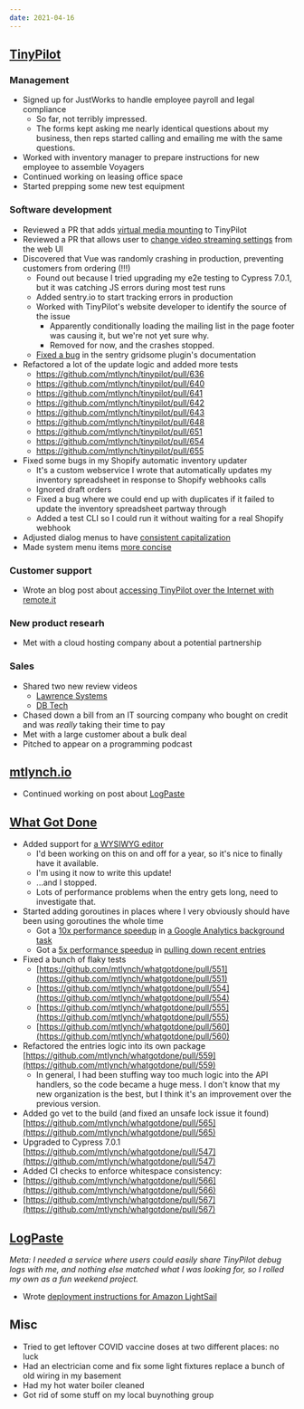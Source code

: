 ```yaml
---
date: 2021-04-16
---
```


## [TinyPilot](https://tinypilotkvm.com)

### Management

- Signed up for JustWorks to handle employee payroll and legal compliance
  - So far, not terribly impressed.
  - The forms kept asking me nearly identical questions about my business, then reps started calling and emailing me with the same questions.
- Worked with inventory manager to prepare instructions for new employee to assemble Voyagers
- Continued working on leasing office space
- Started prepping some new test equipment

### Software development

- Reviewed a PR that adds [virtual media mounting](https://twitter.com/tinypilotkvm/status/1383127551237840897) to TinyPilot
- Reviewed a PR that allows user to [change video streaming settings](https://github.com/mtlynch/tinypilot/pull/629) from the web UI
- Discovered that Vue was randomly crashing in production, preventing customers from ordering (!!!)
  - Found out because I tried upgrading my e2e testing to Cypress 7.0.1, but it was catching JS errors during most test runs
  - Added sentry.io to start tracking errors in production
  - Worked with TinyPilot's website developer to identify the source of the issue
    - Apparently conditionally loading the mailing list in the page footer was causing it, but we're not yet sure why.
    - Removed for now, and the crashes stopped.
  - [Fixed a bug](https://github.com/frndcolin/gridsome-plugin-sentry/pull/6) in the sentry gridsome plugin's documentation
- Refactored a lot of the update logic and added more tests
  - <https://github.com/mtlynch/tinypilot/pull/636>
  - <https://github.com/mtlynch/tinypilot/pull/640>
  - <https://github.com/mtlynch/tinypilot/pull/641>
  - <https://github.com/mtlynch/tinypilot/pull/642>
  - <https://github.com/mtlynch/tinypilot/pull/643>
  - <https://github.com/mtlynch/tinypilot/pull/648>
  - <https://github.com/mtlynch/tinypilot/pull/651>
  - <https://github.com/mtlynch/tinypilot/pull/654>
  - <https://github.com/mtlynch/tinypilot/pull/655>
- Fixed some bugs in my Shopify automatic inventory updater
  - It's a custom webservice I wrote that automatically updates my inventory spreadsheet in response to Shopify webhooks calls
  - Ignored draft orders
  - Fixed a bug where we could end up with duplicates if it failed to update the inventory spreadsheet partway through
  - Added a test CLI so I could run it without waiting for a real Shopify webhook
- Adjusted dialog menus to have [consistent capitalization](https://github.com/mtlynch/tinypilot/pull/647)
- Made system menu items [more concise](https://github.com/mtlynch/tinypilot/pull/646)

### Customer support

- Wrote an blog post about [accessing TinyPilot over the Internet with remote.it](https://tinypilotkvm.com/blog/remote-it)

### New product researh

- Met with a cloud hosting company about a potential partnership

### Sales

- Shared two new review videos
  - [Lawrence Systems](https://youtu.be/oQT07snEIAk)
  - [DB Tech](https://www.youtube.com/watch?v=Z6VKlOFOo9U)
- Chased down a bill from an IT sourcing company who bought on credit and was _really_ taking their time to pay
- Met with a large customer about a bulk deal
- Pitched to appear on a programming podcast

## [mtlynch.io](https://mtlynch.io)

- Continued working on post about [LogPaste](https://logpaste.com)

## [What Got Done](https://whatgotdone.com)

- Added support for [a WYSIWYG editor](https://github.com/mtlynch/whatgotdone/pull/519)
  - I'd been working on this on and off for a year, so it's nice to finally have it available.
  - I'm using it now to write this update!
  - ...and I stopped.
  - Lots of performance problems when the entry gets long, need to investigate that.
- Started adding goroutines in places where I very obviously should have been using goroutines the whole time
  - Got a [10x performance speedup](TmkY.webp) in [a Google Analytics background task](https://github.com/mtlynch/whatgotdone/pull/562)
  - Got a [5x performance speedup](oN91.webp) in [pulling down recent entries](https://github.com/mtlynch/whatgotdone/pull/563)
- Fixed a bunch of flaky tests
  - [https://github.com/mtlynch/whatgotdone/pull/551](https://github.com/mtlynch/whatgotdone/pull/551)
  - [https://github.com/mtlynch/whatgotdone/pull/554](https://github.com/mtlynch/whatgotdone/pull/554)
  - [https://github.com/mtlynch/whatgotdone/pull/555](https://github.com/mtlynch/whatgotdone/pull/555)
  - [https://github.com/mtlynch/whatgotdone/pull/560](https://github.com/mtlynch/whatgotdone/pull/560)
- Refactored the entries logic into its own package [https://github.com/mtlynch/whatgotdone/pull/559](https://github.com/mtlynch/whatgotdone/pull/559)
  - In general, I had been stuffing way too much logic into the API handlers, so the code became a huge mess. I don't know that my new organization is the best, but I think it's an improvement over the previous version.
- Added go vet to the build (and fixed an unsafe lock issue it found) [https://github.com/mtlynch/whatgotdone/pull/565](https://github.com/mtlynch/whatgotdone/pull/565)
- Upgraded to Cypress 7.0.1 [https://github.com/mtlynch/whatgotdone/pull/547](https://github.com/mtlynch/whatgotdone/pull/547)
- Added CI checks to enforce whitespace consistency:
- [https://github.com/mtlynch/whatgotdone/pull/566](https://github.com/mtlynch/whatgotdone/pull/566)
- [https://github.com/mtlynch/whatgotdone/pull/567](https://github.com/mtlynch/whatgotdone/pull/567)

## [LogPaste](https://github.com/mtlynch/logpaste)

_Meta: I needed a service where users could easily share TinyPilot debug logs with me, and nothing else matched what I was looking for, so I rolled my own as a fun weekend project._

- Wrote [deployment instructions for Amazon LightSail](https://github.com/mtlynch/logpaste/pull/99)

## Misc

- Tried to get leftover COVID vaccine doses at two different places: no luck
- Had an electrician come and fix some light fixtures replace a bunch of old wiring in my basement
- Had my hot water boiler cleaned
- Got rid of some stuff on my local buynothing group
